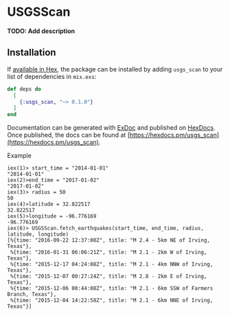# USGSScan

**TODO: Add description**

## Installation

If [available in Hex](https://hex.pm/docs/publish), the package can be installed
by adding `usgs_scan` to your list of dependencies in `mix.exs`:

```elixir
def deps do
  [
    {:usgs_scan, "~> 0.1.0"}
  ]
end
```

Documentation can be generated with [ExDoc](https://github.com/elixir-lang/ex_doc)
and published on [HexDocs](https://hexdocs.pm). Once published, the docs can
be found at [https://hexdocs.pm/usgs_scan](https://hexdocs.pm/usgs_scan).

Example

```
iex(1)> start_time = "2014-01-01"
"2014-01-01"
iex(2)>end_time = "2017-01-02"
"2017-01-02"
iex(3)> radius = 50
50
iex(4)>latitude = 32.822517
32.822517
iex(5)>longitude = -96.776169
-96.776169
iex(6)> USGSScan.fetch_earthquakes(start_time, end_time, radius, latitude, longitude)
[%{time: "2016-09-22 12:37:00Z", title: "M 2.4 - 5km NE of Irving, Texas"},
 %{time: "2016-01-31 06:06:21Z", title: "M 2.1 - 2km W of Irving, Texas"},
 %{time: "2015-12-17 04:24:08Z", title: "M 2.1 - 4km NNW of Irving, Texas"},
 %{time: "2015-12-07 00:27:24Z", title: "M 2.8 - 2km E of Irving, Texas"},
 %{time: "2015-12-06 00:44:08Z", title: "M 2.1 - 6km SSW of Farmers Branch, Texas"},
 %{time: "2015-12-04 14:22:58Z", title: "M 2.1 - 6km NNE of Irving, Texas"}]
```
